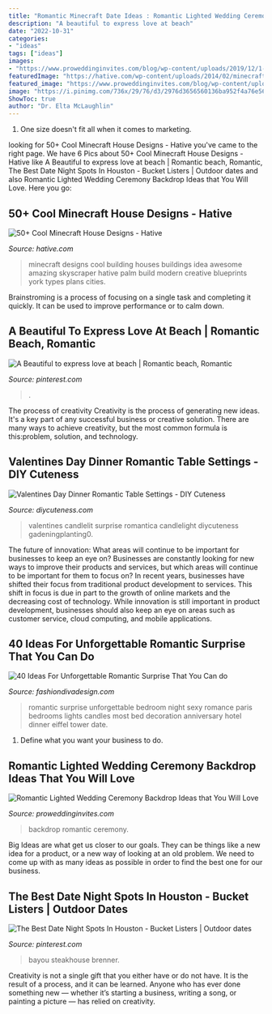 ```yaml
---
title: "Romantic Minecraft Date Ideas : Romantic Lighted Wedding Ceremony Backdrop Ideas That You Will Love"
description: "A beautiful to express love at beach"
date: "2022-10-31"
categories:
- "ideas"
tags: ["ideas"]
images:
- "https://www.proweddinginvites.com/blog/wp-content/uploads/2019/12/1-113.jpg"
featuredImage: "https://hative.com/wp-content/uploads/2014/02/minecraft-houses/palm-building-idea-20.jpg"
featured_image: "https://www.proweddinginvites.com/blog/wp-content/uploads/2019/12/1-113.jpg"
image: "https://i.pinimg.com/736x/29/76/d3/2976d3656560136ba952f4a76e560dfd.jpg"
ShowToc: true
author: "Dr. Elta McLaughlin"
---
```



1. One size doesn't fit all when it comes to marketing.

	

		
looking for 50+ Cool Minecraft House Designs - Hative you've came to the right page. We have 6 Pics about 50+ Cool Minecraft House Designs - Hative like A Beautiful to express love at beach | Romantic beach, Romantic, The Best Date Night Spots In Houston - Bucket Listers | Outdoor dates and also Romantic Lighted Wedding Ceremony Backdrop Ideas that You Will Love. Here you go:
		
    
## 50+ Cool Minecraft House Designs - Hative

<img loading=lazy src="https://hative.com/wp-content/uploads/2014/02/minecraft-houses/palm-building-idea-20.jpg" onerror="this.onerror=null;this.src='https://tse1.mm.bing.net/th?id=OIP.fGz7EkZUkCNCqWKfi8NMNQHaFj&amp;pid=15.1';" alt="50+ Cool Minecraft House Designs - Hative">

_Source: hative.com_

>minecraft designs cool building houses buildings idea awesome amazing skyscraper hative palm build modern creative blueprints york types plans cities. 

	

Brainstroming is a process of focusing on a single task and completing it quickly. It can be used to improve performance or to calm down.

    
## A Beautiful To Express Love At Beach | Romantic Beach, Romantic

<img loading=lazy src="https://i.pinimg.com/736x/1a/44/a3/1a44a337a02331e9793ebcd89753924b.jpg" onerror="this.onerror=null;this.src='https://tse2.mm.bing.net/th?id=OIP.Tc2O2SBp1gt0S-7EWgbNDQHaMu&amp;pid=15.1';" alt="A Beautiful to express love at beach | Romantic beach, Romantic">

_Source: pinterest.com_

>. 

	

The process of creativity
Creativity is the process of generating new ideas. It's a key part of any successful business or creative solution. There are many ways to achieve creativity, but the most common formula is this:problem, solution, and technology.

    
## Valentines Day Dinner Romantic Table Settings - DIY Cuteness

<img loading=lazy src="https://diycuteness.com/wp-content/uploads/2019/12/Valentines-Day-Dinner-Romantic-Table-Settings-9.jpg" onerror="this.onerror=null;this.src='https://tse1.mm.bing.net/th?id=OIP.Xn-arz10oaYd3m-oGcJDgwHaNJ&amp;pid=15.1';" alt="Valentines Day Dinner Romantic Table Settings - DIY Cuteness">

_Source: diycuteness.com_

>valentines candlelit surprise romantica candlelight diycuteness gadeningplanting0. 

	

The future of innovation: What areas will continue to be important for businesses to keep an eye on?
Businesses are constantly looking for new ways to improve their products and services, but which areas will continue to be important for them to focus on? In recent years, businesses have shifted their focus from traditional product development to services. This shift in focus is due in part to the growth of online markets and the decreasing cost of technology. While innovation is still important in product development, businesses should also keep an eye on areas such as customer service, cloud computing, and mobile applications.

    
## 40 Ideas For Unforgettable Romantic Surprise That You Can Do

<img loading=lazy src="http://www.fashiondivadesign.com/wp-content/uploads/2013/03/Ideas-For-Unforgettable-Romantic-Surprise-31.jpg" onerror="this.onerror=null;this.src='https://tse4.mm.bing.net/th?id=OIP.tu9m1fLqDO3mwJ1bd3ps1gHaFP&amp;pid=15.1';" alt="40 Ideas For Unforgettable Romantic Surprise That You Can do">

_Source: fashiondivadesign.com_

>romantic surprise unforgettable bedroom night sexy romance paris bedrooms lights candles most bed decoration anniversary hotel dinner eiffel tower date. 

	

1. Define what you want your business to do.

    
## Romantic Lighted Wedding Ceremony Backdrop Ideas That You Will Love

<img loading=lazy src="https://www.proweddinginvites.com/blog/wp-content/uploads/2019/12/1-113.jpg" onerror="this.onerror=null;this.src='https://tse4.mm.bing.net/th?id=OIP.PRrHvE_EAXtS4dTEhGYbTwHaMW&amp;pid=15.1';" alt="Romantic Lighted Wedding Ceremony Backdrop Ideas that You Will Love">

_Source: proweddinginvites.com_

>backdrop romantic ceremony. 

	

Big Ideas are what get us closer to our goals. They can be things like a new idea for a product, or a new way of looking at an old problem. We need to come up with as many ideas as possible in order to find the best one for our business.

    
## The Best Date Night Spots In Houston - Bucket Listers | Outdoor Dates

<img loading=lazy src="https://i.pinimg.com/736x/29/76/d3/2976d3656560136ba952f4a76e560dfd.jpg" onerror="this.onerror=null;this.src='https://tse1.mm.bing.net/th?id=OIP.ziQ0R4MI6lI2iExEEOwXpwHaFL&amp;pid=15.1';" alt="The Best Date Night Spots In Houston - Bucket Listers | Outdoor dates">

_Source: pinterest.com_

>bayou steakhouse brenner. 

	

Creativity is not a single gift that you either have or do not have. It is the result of a process, and it can be learned. Anyone who has ever done something new — whether it’s starting a business, writing a song, or painting a picture — has relied on creativity.

